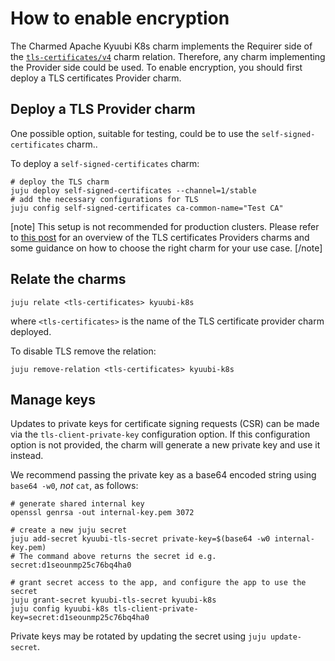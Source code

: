 # How to enable encryption

The Charmed Apache Kyuubi K8s charm implements the Requirer side of the [`tls-certificates/v4`](https://charmhub.io/tls-certificates-interface/libraries/tls_certificates) charm relation.
Therefore, any charm implementing the Provider side could be used.
To enable encryption, you should first deploy a TLS certificates Provider charm.

## Deploy a TLS Provider charm

One possible option, suitable for testing, could be to use the `self-signed-certificates` charm..

To deploy a `self-signed-certificates` charm:

```shell
# deploy the TLS charm
juju deploy self-signed-certificates --channel=1/stable
# add the necessary configurations for TLS
juju config self-signed-certificates ca-common-name="Test CA"
```

[note]
This setup is not recommended for production clusters.
Please refer to [this post](https://charmhub.io/topics/security-with-x-509-certificates) for an overview of the TLS certificates Providers charms and some guidance on how to choose the right charm for your use case.
[/note]

## Relate the charms

```
juju relate <tls-certificates> kyuubi-k8s
```

where `<tls-certificates>` is the name of the TLS certificate provider charm deployed.

To disable TLS remove the relation:

```shell
juju remove-relation <tls-certificates> kyuubi-k8s
```

## Manage keys

Updates to private keys for certificate signing requests (CSR) can be made via the `tls-client-private-key` configuration option.
If this configuration option is not provided, the charm will generate a new private key and use it instead.

We recommend passing the private key as a base64 encoded string using `base64 -w0`, _not_ `cat`, as follows:

```shell
# generate shared internal key
openssl genrsa -out internal-key.pem 3072

# create a new juju secret 
juju add-secret kyuubi-tls-secret private-key=$(base64 -w0 internal-key.pem)
# The command above returns the secret id e.g. secret:d1seounmp25c76bq4ha0

# grant secret access to the app, and configure the app to use the secret
juju grant-secret kyuubi-tls-secret kyuubi-k8s
juju config kyuubi-k8s tls-client-private-key=secret:d1seounmp25c76bq4ha0
```

Private keys may be rotated by updating the secret using `juju update-secret`.
